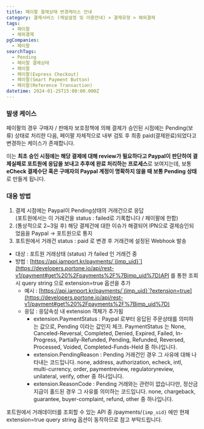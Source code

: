 ```yaml
---
title: 페이팔 결제상태 변경케이스 안내
category: 결제서비스 (채널설정 및 이용안내) > 결제유형 > 해외결제
tags:
  - 페이팔
  - 해외결제
pgCompanies:
  - 페이팔
searchTags:
  - Pending
  - 페이팔 결제상태
  - 페이팔
  - 페이팔(Express Checkout)
  - 페이팔(Smart Payment Button)
  - 페이팔(Reference Transaction)
datetime: 2024-01-25T15:00:00.000Z
---
```


<Callout content="페이팔의 경우 결제상태가 즉시 반영되지 않고 검토 후
최종 결제완료로 결정되는 경우가 존재합니다. 이런 경우의 처리 프로세스를 안내드립니다." />

### **발생 케이스**

페이팔의 경우 구매자 / 판매자 보호정책에 의해 결제가 승인된 시점에는 Pending(보류) 상태로 처리한 다음, 페이팔 자체적으로 내부 검토 후 최종 paid(결제완료)되었다고 변경하는 케이스가 존재합니다.

이는 **최초 승인 시점에는 해당 결제에 대해 review가 필요하다고 Paypal이 판단하여 결제실패로 포트원에 응답을 보내고 추후에 완료 처리하는 프로세스**로 보여지는데, 보통 **eCheck 결제수단 혹은 구매자의 Paypal 계정이 명확하지 않을 때 보통 Pending 상태**로 만들게 됩니다.

### **대응 방법**

1. 결제 시점에는 Paypal이 Pending상태의 거래건으로 응답\
   (포트원에서는 이 거래건을 status : failed로 기록합니다 / 페이팔에 한함)
2. (통상적으로 2\~3일 후) 해당 결제건에 대한 이슈가 해결되어 IPN으로 결제승인되었음을 Paypal -> 포트원으로 통지
3. 포트원에서 거래건 status : paid 로 변경 후 거래건에 설정된 Webhook 발송

<Callout content="포트원은 거래상태값을 정의할 때 한국 결제수단 위주로 진행되다보니 Paypal 이 추후 추가되었을 때
해당되는 상태값이 없는 경우가 있어 pending 과 같은 상태를 failed 로 처리하고 있었습니다.
이 부분에 대해서 Paypal Original 상태값을 별도로 조회하실 수 있도록 추가 메타정보를 제공드리고 있습니다." title="포트원에서는 페이팔의 pending을 failed로 처리합니다." icon="💡" />

- 대상 : 포트원 거래상태 (status) 가 failed 인 거래건 중
- 방법 : [https://api.iamport.kr/payments/`{imp_uid}`](https://developers.portone.io/api/rest-v1/payment#get%20%2Fpayments%2F%7Bimp_uid%7D)API 를 통한 조회 시 query string 으로 extension=true 옵션을 추가
  - 예시 : [https://api.iamport.kr/payments/`{imp_uid}`?extension=true](https://developers.portone.io/api/rest-v1/payment#get%20%2Fpayments%2F%7Bimp_uid%7D)
  - 응답 : 응답속성 내 extension 객체가 추가됨
    - extension.PaymentStatus : Paypal 로부터 응답된 주문상태를 의미하는 값으로, Pending 이라는 값인지 체크. PaymentStatus 는 None, Canceled-Reversal, Completed, Denied, Expired, Failed, In-Progress, Partially-Refunded, Pending, Refunded, Reversed, Processed, Voided, Completed-Funds-Held 중 하나입니다.
    - extension.PendingReason : Pending 거래건인 경우 그 사유에 대해 나타내는 코드입니다. none, address, authorization, echeck, intl, multi-currency, order, paymentreview, regulatoryreview, unilateral, verify, other 중 하나입니다.
    - extension.ReasonCode : Pending 거래와는 관련이 없습니다만, 정산금 지급이 홀드된 경우 그 사유를 의미하는 코드입니다. none, chargeback, guarantee, buyer-complaint, refund, other 중 하나입니다.

포트원에서 거래데이터를 조회할 수 있는 API 중 /payments/`{imp_uid}` 에만 현재 extension=true query string 옵션이 동작하므로 참고 부탁드립니다.

<Callout title="V2 페이팔 연동가이드 보러가기↗" />

<Callout title="V1 페이팔(Smart Payment Button) 연동가이드 보러가기↗" />

<Callout title="V1 페이팔(Referenct Transaction) 연동가이드 보러가기↗" />

<Callout title="페이팔(Express Checkout) 연동가이드 보러가기↗" />

